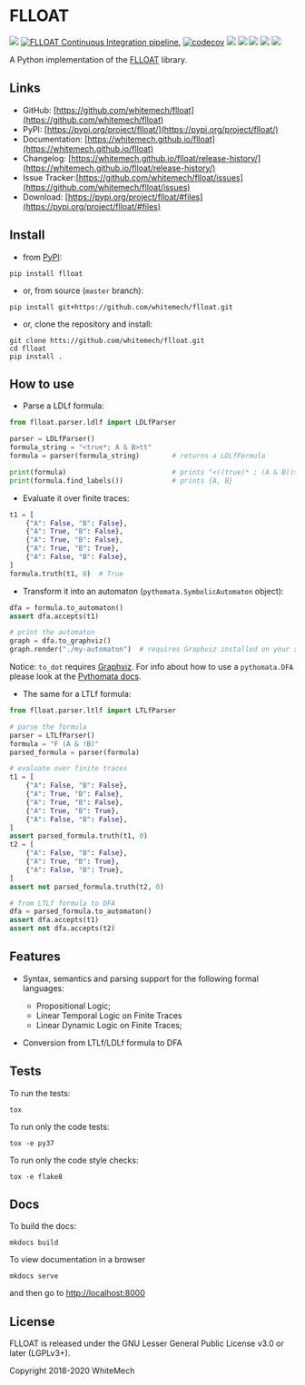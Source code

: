 # FLLOAT

[![](https://img.shields.io/pypi/v/flloat.svg)](https://pypi.python.org/pypi/flloat)
[![FLLOAT Continuous Integration pipeline.](
  https://github.com/whitemech/flloat/workflows/FLLOAT%20Continuous%20Integration%20pipeline./badge.svg)](
  https://github.com/whitemech/flloat/actions?query=workflow%3A%22FLLOAT+Continuous+Integration+pipeline.%22)
[![codecov](https://codecov.io/gh/whitemech/flloat/branch/master/graph/badge.svg)](https://codecov.io/gh/whitemech/flloat)
[![](https://img.shields.io/badge/docs-mkdocs-9cf)](https://www.mkdocs.org/)
[![](https://img.shields.io/badge/flake8-checked-blueviolet)](https://img.shields.io/badge/flake8-checked-blueviolet)
[![](https://img.shields.io/badge/mypy-checked-blue)](https://img.shields.io/badge/mypy-checked-blue)
[![](https://img.shields.io/badge/license-LGPLv3%2B-blue)](https://img.shields.io/badge/license-LGPLv3%2B-blue)
[![](https://zenodo.org/badge/DOI/10.5281/zenodo.2577006.svg)](https://doi.org/10.5281/zenodo.2577006)

A Python implementation of the [FLLOAT](https://github.com/RiccardoDeMasellis/FLLOAT.git) library.

## Links

- GitHub: [https://github.com/whitemech/flloat](https://github.com/whitemech/flloat)
- PyPI: [https://pypi.org/project/flloat/](https://pypi.org/project/flloat/)
- Documentation: [https://whitemech.github.io/flloat](https://whitemech.github.io/flloat)
- Changelog: [https://whitemech.github.io/flloat/release-history/](https://whitemech.github.io/flloat/release-history/)
- Issue Tracker:[https://github.com/whitemech/flloat/issues](https://github.com/whitemech/flloat/issues)
- Download: [https://pypi.org/project/flloat/#files](https://pypi.org/project/flloat/#files)

## Install

- from [PyPI](https://pypi.org/project/flloat/):
```
pip install flloat
```
- or, from source (`master` branch):
```
pip install git+https://github.com/whitemech/flloat.git
```

- or, clone the repository and install:
```
git clone htts://github.com/whitemech/flloat.git
cd flloat
pip install .
```
## How to use

* Parse a LDLf formula:

```python
from flloat.parser.ldlf import LDLfParser

parser = LDLfParser()
formula_string = "<true*; A & B>tt"
formula = parser(formula_string)        # returns a LDLfFormula

print(formula)                          # prints "<((true)* ; (A & B))>(tt)"
print(formula.find_labels())            # prints {A, B}
```

*  Evaluate it over finite traces:

```python
t1 = [
    {"A": False, "B": False},
    {"A": True, "B": False},
    {"A": True, "B": False},
    {"A": True, "B": True},
    {"A": False, "B": False},
]
formula.truth(t1, 0)  # True
```

* Transform it into an automaton (``pythomata.SymbolicAutomaton`` object):

```python
dfa = formula.to_automaton()
assert dfa.accepts(t1)

# print the automaton
graph = dfa.to_graphviz()
graph.render("./my-automaton")  # requires Graphviz installed on your system.
```

Notice: `to_dot` requires [Graphviz](https://graphviz.gitlab.io/download/).
For info about how to use a `pythomata.DFA` please look at the [Pythomata docs](https://github.com/whitemech/pythomata).

* The same for a LTLf formula:

```python
from flloat.parser.ltlf import LTLfParser

# parse the formula
parser = LTLfParser()
formula = "F (A & !B)"
parsed_formula = parser(formula)

# evaluate over finite traces
t1 = [
    {"A": False, "B": False},
    {"A": True, "B": False},
    {"A": True, "B": False},
    {"A": True, "B": True},
    {"A": False, "B": False},
]
assert parsed_formula.truth(t1, 0)
t2 = [
    {"A": False, "B": False},
    {"A": True, "B": True},
    {"A": False, "B": True},
]
assert not parsed_formula.truth(t2, 0)

# from LTLf formula to DFA
dfa = parsed_formula.to_automaton()
assert dfa.accepts(t1)
assert not dfa.accepts(t2)
```

## Features

* Syntax, semantics and parsing support for the following formal languages:
    * Propositional Logic;
    * Linear Temporal Logic on Finite Traces
    * Linear Dynamic Logic on Finite Traces;

* Conversion from LTLf/LDLf formula to DFA

## Tests

To run the tests:

    tox

To run only the code tests:

    tox -e py37

To run only the code style checks:

    tox -e flake8

## Docs

To build the docs:


    mkdocs build


To view documentation in a browser


    mkdocs serve


and then go to [http://localhost:8000](http://localhost:8000)


## License

FLLOAT is released under the GNU Lesser General Public License v3.0 or later (LGPLv3+).

Copyright 2018-2020 WhiteMech

